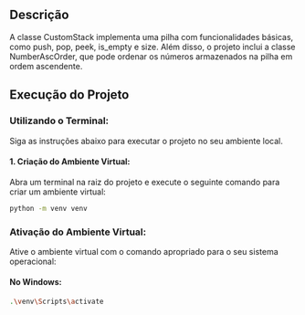 ## Descrição

A classe CustomStack implementa uma pilha com funcionalidades básicas, como push, pop, peek, is_empty e size. Além disso, o projeto inclui a classe NumberAscOrder, que pode ordenar os números armazenados na pilha em ordem ascendente.

## Execução do Projeto

### Utilizando o Terminal:

Siga as instruções abaixo para executar o projeto no seu ambiente local.

#### 1. Criação do Ambiente Virtual:

Abra um terminal na raiz do projeto e execute o seguinte comando para criar um ambiente virtual:

```bash
python -m venv venv
```

### Ativação do Ambiente Virtual:

Ative o ambiente virtual com o comando apropriado para o seu sistema operacional:

#### No Windows:

```bash
.\venv\Scripts\activate
